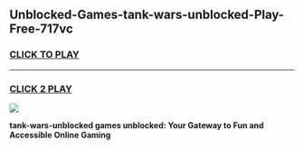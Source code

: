 
## Unblocked-Games-tank-wars-unblocked-Play-Free-717vc
<h3>
<a href="https://premium76.site?title=tank-wars-unblocked&ref=18A1">CLICK TO PLAY</a></h3>
<hr>

<h3>
<a href="https://premium76.site?title=tank-wars-unblocked&ref=18A1">CLICK 2 PLAY</a>
  
</h3>

<a href="https://premium76.site?title=tank-wars-unblocked&ref=18A1"><img src="https://clearcache.store/games.png"></a>


**tank-wars-unblocked games unblocked: Your Gateway to Fun and Accessible Online Gaming**
